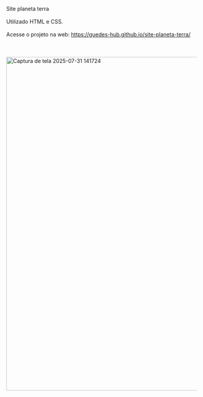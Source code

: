 
Site planeta terra 
<br>
<br>
Utilizado HTML e CSS.
<br>
<br>
Acesse o projeto na web: https://guedes-hub.github.io/site-planeta-terra/
<br>
<br>
<br>
<br>
<img width="1407" height="882" alt="Captura de tela 2025-07-31 141724" src="https://github.com/user-attachments/assets/a9ec9c5e-5618-42d6-9536-5393f47d2576" />

